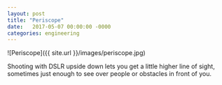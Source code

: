 ```yaml
---
layout: post
title: "Periscope"
date:   2017-05-07 00:00:00 -0000
categories: engineering
---
```


![Periscope]({{ site.url }}/images/periscope.jpg)

<!--more-->

Shooting with DSLR upside down lets you get a little higher line of sight, sometimes just enough to see over people or obstacles in front of you. 